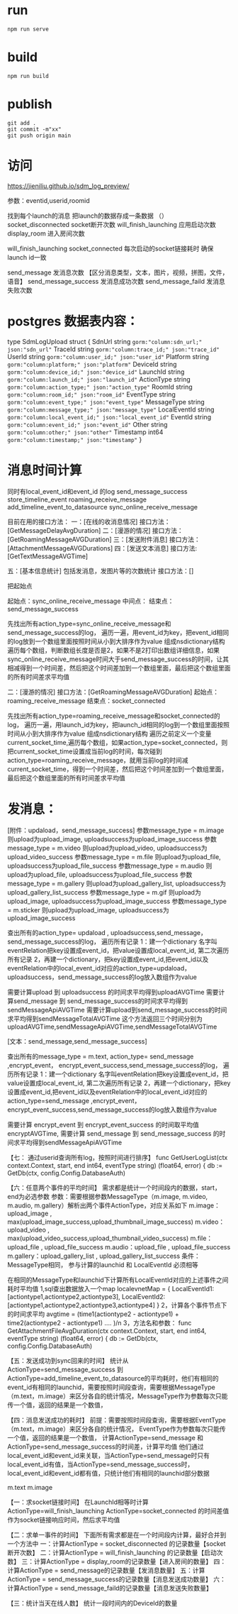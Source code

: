  

# run
    npm run serve

# build
    npm run build

# publish
    git add .
    git commit -m"xx"
    git push origin main


# 访问
https://jieniliu.github.io/sdm_log_preview/






参数：eventid,userid,roomid

找到每个launch的消息  把launch的数据存成一条数据 （）
socket_disconnected  socket断开次数
will_finish_launching  应用启动次数
display_room   进入房间次数

will_finish_launching socket_connected 每次启动的socket链接耗时 确保launch id一致

send_message 发消息次数   【区分消息类型，文本，图片，视频，拼图，文件，语音】
send_message_success 发消息成功次数 
send_message_faild 发消息失败次数




# postgres 数据表内容：
type SdmLogUpload struct {
	SdnUrl       string `gorm:"column:sdn_url;" json:"sdn_url"`
	TraceId      string `gorm:"column:trace_id;" json:"trace_id"`
	UserId       string `gorm:"column:user_id;" json:"user_id"`
	Platform     string `gorm:"column:platform;" json:"platform"`
	DeviceId     string `gorm:"column:device_id;" json:"device_id"`
	LaunchId     string `gorm:"column:launch_id;" json:"launch_id"`
	ActionType   string `gorm:"column:action_type;" json:"action_type"`
	RoomId       string `gorm:"column:room_id;" json:"room_id"`
	EventType    string `gorm:"column:event_type;" json:"event_type"`
	MessageType  string `gorm:"column:message_type;" json:"message_type"`
	LocalEventId string `gorm:"column:local_event_id;" json:"local_event_id"`
	EventId      string `gorm:"column:event_id;" json:"event_id"`
	Other        string `gorm:"column:other;" json:"other"`
	Timestamp    int64  `gorm:"column:timestamp;" json:"timestamp"`
}

# 消息时间计算 

同时有local_event_id和event_id 的log
send_message_success
store_timeline_event
roaming_receive_message
add_timeline_event_to_datasource
sync_online_receive_message

目前在用的接口方法：
一：[在线的收消息情况]
接口方法：[GetMessageDelayAvgDuration]
二：[漫游的情况]
接口方法：[GetRoamingMessageAVGDuration]
三：[发送附件消息]
接口方法：[AttachmentMessageAVGDurations]
四：[发送文本消息]
接口方法:[GetTextMessageAVGTime]

五：[基本信息统计]   包括发消息，发图片等的次数统计
接口方法：[]

把起始点

起始点：sync_online_receive_message
中间点：
结束点：send_message_success

先找出所有action_type=sync_online_receive_message和send_message_success的log，
遍历一遍，用event_id为key，把event_id相同的log放到一个数组里面按照时间从小到大排序作为value 组成nsdictionary结构
遍历每个数组，判断数组长度是否是2，如果不是2打印出数组详细信息，如果sync_online_receive_message时间大于send_message_success的时间，让其相减得到一个时间差，然后把这个时间差加到一个数组里面，最后把这个数组里面的所有时间差求平均值


二：[漫游的情况]
接口方法：[GetRoamingMessageAVGDuration]
起始点： roaming_receive_message
结束点：socket_connected

先找出所有action_type=roaming_receive_message和socket_connected的log，
遍历一遍，用launch_id为key，把launch_id相同的log到一个数组里面按照时间从小到大排序作为value 组成nsdictionary结构
遍历之前定义一个变量current_socket_time,遍历每个数组，如果action_type=socket_connected，则把current_socket_time设置成当前log的时间，每次碰到action_type=roaming_receive_message，就用当前log的时间减current_socket_time，得到一个时间差，然后把这个时间差加到一个数组里面，最后把这个数组里面的所有时间差求平均值

# 发消息：

[附件：updaload，send_message_success]
参数message_type = m.image 则upload为upload_image, uploadsuccess为upload_image_success
参数message_type = m.video 则upload为upload_video, uploadsuccess为upload_video_success
参数message_type = m.file 则upload为upload_file, uploadsuccess为upload_file_success
参数message_type = m.audio 则upload为upload_file, uploadsuccess为upload_file_success
参数message_type = m.gallery 则upload为upload_gallery_list, uploadsuccess为upload_gallery_list_success
参数message_type = m.gif 则upload为upload_image, uploadsuccess为upload_image_success
参数message_type = m.sticker 则upload为upload_image, uploadsuccess为upload_image_success

查出所有的action_type= updaload , uploadsuccess,send_message，send_message_success的log，
遍历所有记录
1：建一个dictionary 名字叫eventRelation把key设置成event_id，把value设置成local_event_id,
第二次遍历所有记录
2，再建一个dictionary，把key设置成event_id,把event_id以及eventRelation中的local_event_id对应的action_type=updaload， uploadsuccess，send_message_success的log放入数组作为value

需要计算upload 到 uploadsuccess 的时间求平均得到uploadAVGTime
需要计算send_message 到 send_message_success的时间求平均得到sendMessageApiAVGTime
需要计算upload到send_message_success的时间求平均得到sendMessageTotalAVGTime
这个方法返回三个时间分别为uploadAVGTime,sendMessageApiAVGTime,sendMessageTotalAVGTime


[文本：send_message,send_message_success]

查出所有的message_type = m.text, action_type= send_message ,encrypt_event， encrypt_event_success,send_message_success的log，
遍历所有记录
1：建一个dictionary 名字叫eventRelation把key设置成event_id，把value设置成local_event_id,
第二次遍历所有记录
2，再建一个dictionary，把key设置成event_id,把event_id以及eventRelation中的local_event_id对应的action_type=send_message ,encrypt_event， encrypt_event_success,send_message_success的log放入数组作为value

需要计算 encrypt_event 到 encrypt_event_success 的时间取平均值 encryptAVGTime, 
需要计算 send_message 到 send_message_success 的时间求平均得到sendMessageApiAVGTime





【七： 通过userid查询所有log，按照时间进行排序】
func GetUserLogList(ctx context.Context, start, end int64, eventType string) (float64, error) {
db := GetDb(ctx, config.Config.DatabaseAuth)


【六：任意两个事件的平均时间】
需求都是统计一个时间段内的数据，start，end为必选参数
参数：需要根据参数MessageType（m.image, m.video, m.audio, m.gallery）解析出两个事件ActionType，对应关系如下
m.image：upload_image , max(upload_image_success,upload_thumbnail_image_success)
m.video：upload_video , max(upload_video_success,upload_thumbnail_video_success)
m.file：upload_file , upload_file_success
m.audio：upload_file , upload_file_success
m.gallery：upload_gallery_list , upload_gallery_list_success
条件：MessageType相同， 参与计算的launchid 和 LocalEventId 必须相等

在相同的MessageType和launchid下计算所有LocalEventId对应的上述事件之间耗时平均值
1,sql查出数据放入一个map
localevnetMap = {
	LocalEventId1:[actiontype1,actiontype2,actiontype3],
	LocalEventId2:[actiontype1,actiontype2,actiontype3,actiontype4]
}
2，计算各个事件节点下的时间求平均
avgtime = (time1(actiontype2 - actiontype1) + time2(actiontype2 - actiontype1) .... )/n
3，方法名和参数：
func GetAttachmentFileAvgDuration(ctx context.Context, start, end int64, eventType string) (float64, error) {
db := GetDb(ctx, config.Config.DatabaseAuth)

【五：发送成功到sync回来的时间】
统计从ActionType=send_message_success 到 ActionType=add_timeline_event_to_datasource的平均耗时，他们有相同的event_id有相同的launchid，需要按照时间段查询，需要根据MessageType（m.text，m.image）来区分各自的统计情况，MessageType作为参数每次只能传一个值，返回的结果是一个数值，




【四：消息发送成功的耗时】
前提：需要按照时间段查询，需要根据EventType（m.text，m.image）来区分各自的统计情况，
EventType作为参数每次只能传一个值，返回的结果是一个数值，
计算ActionType=send_message 和 ActionType=send_message_success的时间差，计算平均值
他们通过local_event_id和event_id来关联，当ActionType=send_message时只有local_event_id有值，当ActionType=send_message_success时，local_event_id和event_id都有值，只统计他们有相同的launchid部分数据



m.text
m.image

【一：求socket链接时间】
在LaunchId相等时计算ActionType=will_finish_launching ActionType=socket_connected 的时间差值作为socket链接响应时间，然后求平均值

【二：求单一事件的时间】
下面所有需求都是在一个时间段内计算，最好合并到一个方法中
一：计算ActionType = socket_disconnected 的记录数量【socket断开次数】
二：计算ActionType = will_finish_launching 的记录数量【启动次数】
三：计算ActionType = display_room的记录数量【进入房间的数量】
四：计算ActionType = send_message的记录数量【发消息数量】
五：计算ActionType = send_message_success的记录数量【消息发送成功数量】
六：计算ActionType = send_message_faild的记录数量【消息发送失败数量】

【三：统计当天在线人数】
统计一段时间内的DeviceId的数量

